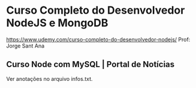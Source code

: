 # Curso Completo do Desenvolvedor NodeJS e MongoDB
https://www.udemy.com/curso-completo-do-desenvolvedor-nodejs/
Prof: Jorge Sant Ana

## Curso Node com MySQL | Portal de Notícias
Ver anotações no arquivo infos.txt.

